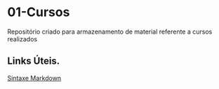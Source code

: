 # 01-Cursos
Repositório criado para armazenamento de material referente a cursos realizados


## Links Úteis.

[Sintaxe Markdown](https://www.markdownguide.org/basic-syntax/)
